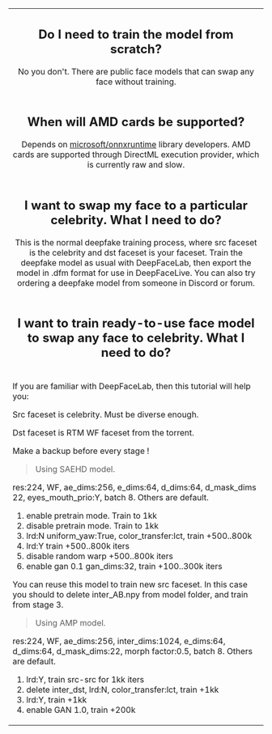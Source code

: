 <table align="center" border="0">
<tr><td colspan=2 align="center">

## Do I need to train the model from scratch?

No you don't. There are public face models that can swap any face without training.

</td></tr>
<tr><td colspan=2 align="center">

## When will AMD cards be supported?

Depends on <a href="https://github.com/microsoft/onnxruntime">microsoft/onnxruntime</a> library developers. AMD cards are supported through DirectML execution provider, which is currently raw and slow.

</td></tr>
<tr><td colspan=2 align="center">

## I want to swap my face to a particular celebrity. What I need to do?

This is the normal deepfake training process, where src faceset is the celebrity and dst faceset is your faceset. Train the deepfake model as usual with DeepFaceLab, then export the model in .dfm format for use in DeepFaceLive. You can also try ordering a deepfake model from someone in Discord or forum.

</td></tr>
<tr><td colspan=2 align="center">

## I want to train ready-to-use face model to swap any face to celebrity. What I need to do?

</td></tr>
<tr><td colspan=2 align="left">

If you are familiar with DeepFaceLab, then this tutorial will help you:

Src faceset is celebrity. Must be diverse enough.

Dst faceset is RTM WF faceset from the torrent.

Make a backup before every stage !

> Using SAEHD model.

res:224, WF, ae_dims:256, e_dims:64, d_dims:64, d_mask_dims 22, eyes_mouth_prio:Y, batch 8. Others are default.
1) enable pretrain mode. Train to 1kk
2) disable pretrain mode. Train to 1kk
3) lrd:N uniform_yaw:True, color_transfer:lct, train +500..800k
4) lrd:Y train +500..800k iters
5) disable random warp +500..800k iters
6) enable gan 0.1 gan_dims:32, train +100..300k iters

You can reuse this model to train new src faceset. In this case you should to delete inter_AB.npy from model folder, and train from stage 3.

> Using AMP model.

res:224, WF, ae_dims:256, inter_dims:1024, e_dims:64, d_dims:64, d_mask_dims:22, morph factor:0.5, batch 8. Others are default.

1) lrd:Y, train src-src for 1kk iters
2) delete inter_dst, lrd:N, color_transfer:lct, train +1kk
3) lrd:Y, train +1kk
4) enable GAN 1.0, train +200k

</td></tr>
</table>



